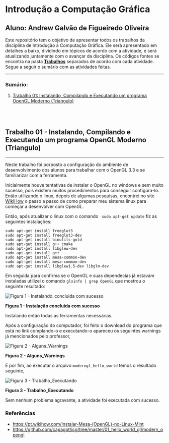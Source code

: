 # Introdução a Computação Gráfica


**Aluno:** Andrew Galvão de Figueiredo Oliveira
----------------------------
Este repositório tem o objetivo de apresentar todos os trabalhos da disciplina de Introdução à Computação Gráfica. Ele será apresentado em detalhes a baixo, dividindo em tópicos de acordo com a atividade, e será atualizando juntamente com o avançar da disciplina. Os códigos fontes se encontra na pasta **[Trabalhos](https://github.com/Andrew-Figueiredo/introducao_a_computacao_grafica/tree/master/Trabalhos)** separados de acordo com cada atividade. Segue a seguir o sumário com as atividades feitas.

----------------------------
### Sumário:
1. [Trabalho 01: Instalando, Compilando e Executando um programa OpenGL Moderno (Triangulo)](#trabalho_1)
<!-- 2. [Trabalho 02: ](#trabalho_2)
3. [Trabalho 03: ](#trabalho_3)
4. [Trabalho 04: ](#trabalho_4) -->

<br></br>
## Trabalho 01 - Instalando, Compilando e Executando um programa OpenGL Moderno (Triangulo) <a name="trabalho_1" ></a>
----------------------------
Neste trabalho foi porposto a configuração do ambiente de desenvolvimento dos alunos para trabalhar com o OpenGL 3.3 e se familiarizar com a ferramenta.


Inicialmente houve tentativas de instalar o OpenGL no windows e sem muito sucesso, pois existem muitos procedimentos para conseguir configura-lo. Então utilizando o linux, depois de algumas pesquisas, encontrei no site [WikiHow](https://pt.wikihow.com/Instalar-Mesa-(OpenGL)-no-Linux-Mint) o passo a passo de como preparar meu sistema linux para começar a desenvolver com OpenGL.

Então, após atualizar o linux com o comando ` sudo apt-get update` fiz as seguintes instalações:

```shell
sudo apt-get install freeglut3
sudo apt-get install freeglut3-dev
sudo apt-get install binutils-gold
sudo apt-get install g++ cmake
sudo apt-get install libglew-dev
sudo apt-get install g++
sudo apt-get install mesa-common-dev
sudo apt-get install mesa-common-dev
sudo apt-get install libglew1.5-dev libglm-dev

```

Em seguida para confirma se o OpenGL e suas dependecias já estavam instaladas utilizei o comando ` glxinfo | grep OpenGL ` que mostrou o seguinte resultado:



![Figura 1 - Instalando_concluida com sucesso](https://user-images.githubusercontent.com/45156832/95157067-6a879700-076e-11eb-9b4f-0c0ec5e13eac.png)


**Figura 1 - Instalação concluida com sucesso**


Instalando então todas as ferramentas necessárias.


Após a configuração do computador, foi feito o download do programa que está no link [](https://github.com/capagot/icg/tree/master/01_hello_world_gl/modern_opengl) complando-o e executando-o apareceu os seguintes warnings já mencionados pelo professor,


![Figura 2 - Alguns_Warnings](https://user-images.githubusercontent.com/45156832/95157773-60ff2e80-0770-11eb-82ab-8a344848a37a.png)


**Figura 2 - Alguns_Warnings**


E por fim, ao executar o arquivo ` moderngl_hello_world ` temos o resultado seguinte,


![Figura 3 - Trabalho_Executando](https://user-images.githubusercontent.com/45156832/95157861-93109080-0770-11eb-9ca5-8f1845e2d051.png)


**Figura 3 - Trabalho_Executando**


Sem nenhum problema agravante, a atividade foi executada com sucesso.


### Referências
- https://pt.wikihow.com/Instalar-Mesa-(OpenGL)-no-Linux-Mint
- https://github.com/capagot/icg/tree/master/01_hello_world_gl/modern_opengl




<!-- ## Trabalho 02 -  <a name="trabalho_2" ></a>



## Trabalho 03 -  <a name="trabalho_3" ></a>



## Trabalho 04 -  <a name="trabalho_4" ></a> -->
